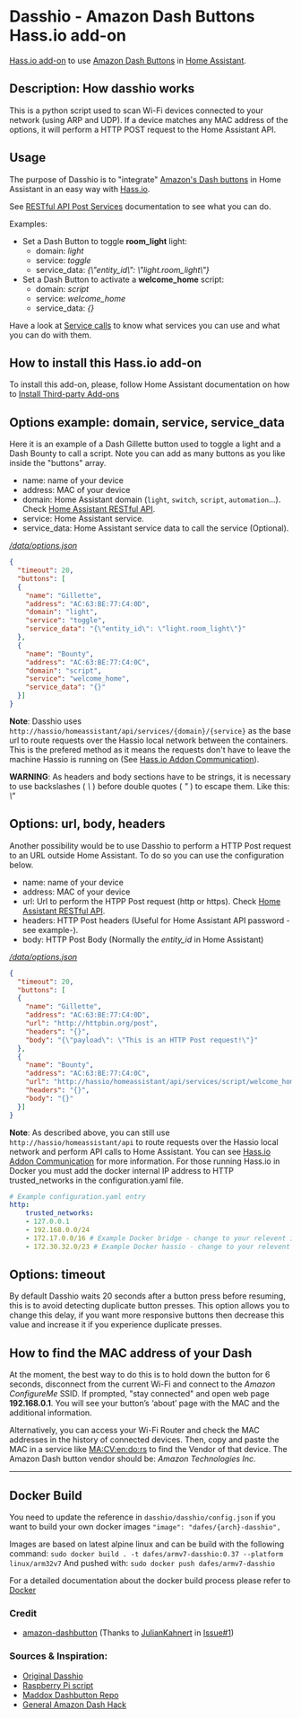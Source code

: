 # Dasshio - Amazon Dash Buttons Hass.io add-on

[Hass.io add-on](https://home-assistant.io/addons/) to use [Amazon Dash Buttons](https://en.wikipedia.org/wiki/Amazon_Dash) in [Home Assistant](https://home-assistant.io).

## Description: How dasshio works

This is a python script used to scan Wi-Fi devices connected to your network (using ARP and UDP). If a device matches any MAC address of the options, it will perform a HTTP POST request to the Home Assistant API.

## Usage

The purpose of Dasshio is to "integrate" [Amazon's Dash buttons](https://en.wikipedia.org/wiki/Amazon_Dash) in Home Assistant in an easy way with [Hass.io](https://home-assistant.io/hassio/).

See [RESTful API Post Services](https://home-assistant.io/developers/rest_api/#post-apiservicesltdomainltservice) documentation to see what you can do.

Examples:

- Set a Dash Button to toggle **room_light** light:
  - domain: *light*
  - service: *toggle*
  - service_data: *{\\"entity_id\\": \\"light.room_light\\"}*
- Set a Dash Button to activate a **welcome_home** script:
  - domain: *script*
  - service: *welcome_home*
  - service_data: *{}*

Have a look at [Service calls](https://home-assistant.io/docs/scripts/service-calls/) to know what services you can use and what you can do with them.

## How to install this Hass.io add-on

To install this add-on, please, follow Home Assistant documentation on how to [Install Third-party Add-ons](https://home-assistant.io/hassio/installing_third_party_addons/)

## Options example: domain, service, service_data

Here it is an example of a Dash Gillette button used to toggle a light and a Dash Bounty to call a script. Note you can add as many buttons as you like inside the "buttons" array.

- name: name of your device
- address: MAC of your device
- domain: Home Assistant domain (`light`, `switch`, `script`, `automation`...). Check [Home Assistant RESTful API](https://home-assistant.io/developers/rest_api/).
- service: Home Assistant service.
- service_data: Home Assistant service data to call the service (Optional).

[*/data/options.json*](https://home-assistant.io/developers/hassio/addon_config/#options--schema)

```json
{
  "timeout": 20,
  "buttons": [
  {
    "name": "Gillette",
    "address": "AC:63:BE:77:C4:0D",
    "domain": "light",
    "service": "toggle",
    "service_data": "{\"entity_id\": \"light.room_light\"}"
  },
  {
    "name": "Bounty",
    "address": "AC:63:BE:77:C4:0C",
    "domain": "script",
    "service": "welcome_home",
    "service_data": "{}"
  }]
}
```

**Note**: Dasshio uses `http://hassio/homeassistant/api/services/{domain}/{service}` as the base url to route requests over the Hassio local network between the containers. This is the prefered method as it means the requests don't have to leave the machine Hassio is running on (See [Hass.io Addon Communication](https://home-assistant.io/developers/hassio/addon_communication/#home-assistant)).

**WARNING**: As headers and body sections have to be strings, it is necessary to use backslashes ( *\\* ) before double quotes ( *"* ) to escape them. Like this:  *\\"*

## Options: url, body, headers

Another possibility would be to use Dasshio to perform a HTTP Post request to an URL outside Home Assistant. To do so you can use the configuration below.

- name: name of your device
- address: MAC of your device
- url: Url to perform the HTPP Post request (http or https). Check [Home Assistant RESTful API](https://home-assistant.io/developers/rest_api/).
- headers: HTTP Post headers (Useful for Home Assistant API password -see example-).
- body: HTTP Post Body (Normally the *entity_id* in Home Assistant)

[*/data/options.json*](https://home-assistant.io/developers/hassio/addon_config/#options--schema)

```json
{
  "timeout": 20,
  "buttons": [
  {
    "name": "Gillette",
    "address": "AC:63:BE:77:C4:0D",
    "url": "http://httpbin.org/post",
    "headers": "{}",
    "body": "{\"payload\": \"This is an HTTP Post request!\"}"
  },
  {
    "name": "Bounty",
    "address": "AC:63:BE:77:C4:0C",
    "url": "http://hassio/homeassistant/api/services/script/welcome_home",
    "headers": "{}",
    "body": "{}"
  }]
}
```

**Note**: As described above, you can still use `http://hassio/homeassistant/api` to route requests over the Hassio local network and perform API calls to Home Assistant. You can see [Hass.io Addon Communication](https://home-assistant.io/developers/hassio/addon_communication/#home-assistant) for more information.
For those running Hass.io in Docker you must add the docker internal IP address to HTTP trusted_networks in the configuration.yaml file.

```yaml
# Example configuration.yaml entry
http:
    trusted_networks:
    - 127.0.0.1
    - 192.168.0.0/24
    - 172.17.0.0/16 # Example Docker bridge - change to your relevent ip subnet range.
    - 172.30.32.0/23 # Example Docker hassio - change to your relevent ip subnet range.
```    

## Options: timeout

By default Dasshio waits 20 seconds after a button press before resuming, this is to avoid detecting duplicate button presses. This option allows you to change this delay, if you want more responsive buttons then decrease this value and increase it if you experience duplicate presses.

## How to find the MAC address of your Dash

At the moment, the best way to do this is to hold down the button for 6 seconds, disconnect from the current Wi-Fi and connect to the *Amazon ConfigureMe* SSID.  If prompted, "stay connected" and open web page **192.168.0.1**. You will see your button’s ‘about’ page with the MAC and the additional information.

Alternatively, you can access your Wi-Fi Router and check the MAC addresses in the history of connected devices. Then, copy and paste the MAC in a service like [MA:CV:en:do:rs](https://macvendors.com/) to find the Vendor of that device. The Amazon Dash button vendor should be: *Amazon Technologies Inc.*

---------------------

## Docker Build
You need to update the reference in `dasshio/dasshio/config.json` if you want to build your own docker images
`"image": "dafes/{arch}-dasshio",`

Images are based on latest alpine linux and can be build with the following command:
`sudo docker build . -t dafes/armv7-dasshio:0.37 --platform linux/arm32v7`
And pushed with:
`sudo docker push dafes/armv7-dasshio`

For a detailed documentation about the docker build process please refer to [Docker](https://docs.docker.com/engine/reference/commandline/build/)

### Credit

- [amazon-dashbutton](https://github.com/JulianKahnert/amazon-dashbutton) (Thanks to [JulianKahnert](https://github.com/JulianKahnert) in [Issue#1](https://github.com/danimtb/dasshio/issues/1))

### Sources & Inspiration:
- [Original Dasshio](https://github.com/danimtb/dasshio)
- [Raspberry Pi script](https://github.com/vancetran/amazon-dash-rpi)
- [Maddox Dashbutton Repo](https://github.com/maddox/dasher)
- [General Amazon Dash Hack](https://medium.com/@edwardbenson/how-i-hacked-amazon-s-5-wifi-button-to-track-baby-data-794214b0bdd8#.n6fhd3z40)
